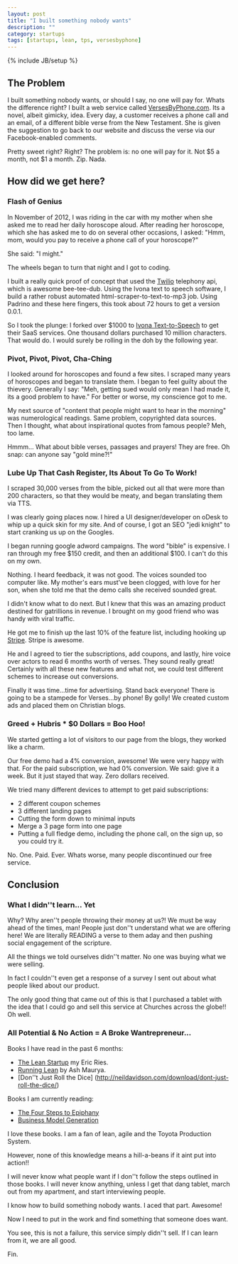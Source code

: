 ```yaml
---
layout: post
title: "I built something nobody wants"
description: ""
category: startups
tags: [startups, lean, tps, versesbyphone]
---
```

{% include JB/setup %}

## The Problem ##

I built something nobody wants, or should I say, no one will pay for.  Whats the difference right?  I built a web service called [VersesByPhone.com](http://versesbyphone.com).  Its a novel, albeit gimicky, idea.  Every day, a customer receives a phone call and an email, of a different bible verse from the New Testament.  She is given the suggestion to go back to our website and discuss the verse via our Facebook-enabled comments.

Pretty sweet right?  Right?  The problem is: no one will pay for it.  Not $5 a month, not $1 a month.  Zip.  Nada.

## How did we get here? ##

### Flash of Genius ###
In November of 2012, I was riding in the car with my mother when she asked me to read her daily horoscope aloud.  After reading her horoscope, which she has asked me to do on several other occasions, I asked: "Hmm, mom, would you pay to receive a phone call of your horoscope?"

She said: "I might."

The wheels began to turn that night and I got to coding.

I built a really quick proof of concept that used the [Twilio](http://twilio.com) telephony api, which is awesome bee-tee-dub.  Using the Ivona text to speech software, I build a rather robust automated html-scraper-to-text-to-mp3 job.  Using Padrino and these here fingers, this took about 72 hours to get a version 0.0.1.

So I took the plunge: I forked over $1000 to [Ivona Text-to-Speech](http://ivona.com) to get their SaaS services. One thousand dollars purchased 10 million characters.  That would do.  I would surely be rolling in the doh by the following year.

### Pivot, Pivot, Pivot, Cha-Ching ###

I looked around for horoscopes and found a few sites.  I scraped many years of horoscopes and began to translate them.  I began to feel guilty about the thievery.  Generally I say: "Meh, getting sued would only mean I had made it, its a good problem to have."  For better or worse, my conscience got to me.

My next source of "content that people might want to hear in the morning" was numerological readings.  Same problem, copyrighted data sources.  Then I thought, what about inspirational quotes from famous people?  Meh, too lame.

Hmmm... What about bible verses, passages and prayers!  They are free.  Oh snap: can anyone say "gold mine?!"

### Lube Up That Cash Register, Its About To Go To Work! ###

I scraped 30,000 verses from the bible, picked out all that were more than 200 characters, so that they would be meaty, and began translating them via TTS.

I was clearly going places now.  I hired a UI designer/developer on oDesk to whip up a quick skin for my site.  And of course, I got an SEO "jedi knight" to start cranking us up on the Googles.

I began running google adword campaigns.  The word "bible" is expensive.  I ran through my free $150 credit, and then an additional $100.  I can't do this on my own.

Nothing.  I heard feedback, it was not good.  The voices sounded too computer like.  My mother's ears must've been clogged, with love for her son, when she told me that the demo calls she received sounded great.

I didn't know what to do next.  But I knew that this was an amazing product destined for gatrillions in revenue.  I brought on my good friend who was handy with viral traffic.

He got me to finish up the last 10% of the feature list, including hooking up [Stripe](http://stripe.com).  Stripe is awesome.

He and I agreed to tier the subscriptions, add coupons, and lastly, hire voice over actors to read 6 months worth of verses.  They sound really great!  Certainly with all these new features and what not, we could test different schemes to increase out conversions.

Finally it was time...time for advertising.  Stand back everyone! There is going to be a stampede for Verses...by phone! By golly!  We created custom ads and placed them on Christian blogs.

### Greed + Hubris * $0 Dollars = Boo Hoo! ###

We started getting a lot of visitors to our page from the blogs, they worked like a charm.

Our free demo had a 4% conversion, awesome!  We were very happy with that.  For the paid subscription, we had 0% conversion.  We said: give it a week.  But it just stayed that way.  Zero dollars received.

We tried many different devices to attempt to get paid subscriptions:
- 2 different coupon schemes
- 3 different landing pages
- Cutting the form down to minimal inputs
- Merge a 3 page form into one page
- Putting a full fledge demo, including the phone call, on the sign up, so you could try it.

No.  One.  Paid.  Ever.  Whats worse, many people discontinued our free service.

## Conclusion ##

### What I didn''t learn... Yet ###

Why?  Why aren''t people throwing their money at us?!  We must be way ahead of the times, man!  People just don''t understand what we are offering here!  We are literally READING a verse to them aday and then pushing social engagement of the scripture.

All the things we told ourselves didn''t matter.  No one was buying what we were selling.

In fact I couldn''t even get a response of a survey I sent out about what people liked about our product.

The only good thing that came out of this is that I purchased a tablet with the idea that I could go and sell this service at Churches across the globe!!  Oh well.

### All Potential & No Action = A Broke Wantrepreneur... ###

Books I have read in the past 6 months:
- [The Lean Startup](http://theleanstartup.com/) my Eric Ries.
- [Running Lean](http://runninglean.co/) by Ash Maurya.
- [Don''t Just Roll the Dice] (http://neildavidson.com/download/dont-just-roll-the-dice/)

Books I am currently reading:
- [The Four Steps to Epiphany](http://www.amazon.com/The-Four-Steps-Epiphany-Successful/dp/0976470705)
- [Business Model Generation](http://www.businessmodelgeneration.com/)

I love these books.  I am a fan of lean, agile and the Toyota Production System.

However, none of this knowledge means a hill-a-beans if it aint put into action!!

I will never know what people want if I don''t follow the steps outlined in those books.  I will never know anything, unless I get that dang tablet, march out from my apartment, and start interviewing people.

I know how to build something nobody wants.  I aced that part.  Awesome!

Now I need to put in the work and find something that someone does want.

You see, this is not a failure, this service simply didn''t sell.  If I can learn from it, we are all good.

Fin.

